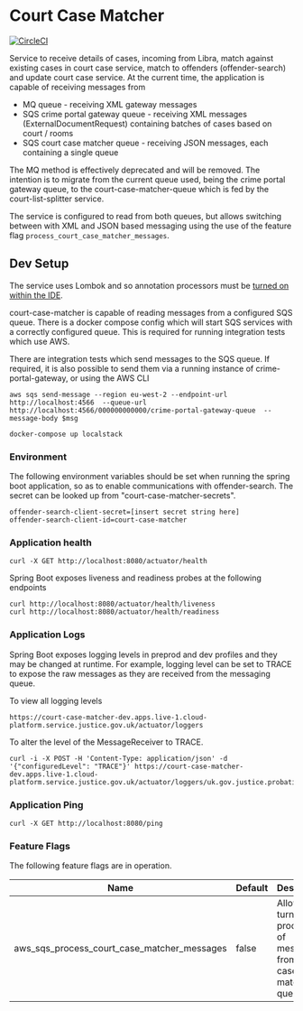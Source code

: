 Court Case Matcher
==================
[![CircleCI](https://circleci.com/gh/ministryofjustice/court-case-matcher.svg?style=svg)](https://circleci.com/gh/ministryofjustice/court-case-matcher)

Service to receive details of cases, incoming from Libra, match against existing cases in court case service, match to offenders (offender-search) and update court case service. At the current time, the application is capable of receiving messages from 

* MQ queue - receiving XML gateway messages
* SQS crime portal gateway queue - receiving XML messages (ExternalDocumentRequest) containing batches of cases based on court / rooms
* SQS court case matcher queue - receiving JSON messages, each containing a single queue

The MQ method is effectively deprecated and will be removed.
The intention is to migrate from the current queue used, being the crime portal gateway queue, to the court-case-matcher-queue which is fed by the court-list-splitter service. 

The service is configured to read from both queues, but allows switching between with XML and JSON based messaging using the use of the feature flag `process_court_case_matcher_messages`.

Dev Setup
---------

The service uses Lombok and so annotation processors must be [turned on within the IDE](https://www.baeldung.com/lombok-ide).

court-case-matcher is capable of reading messages from a configured SQS queue. There is a docker compose config which will start SQS services with a correctly configured queue. This is required for running  integration tests which use AWS.

There are integration tests which send messages to the SQS queue. If required, it is also possible to send them via a running instance of crime-portal-gateway, or using the AWS CLI

```
aws sqs send-message --region eu-west-2 --endpoint-url http://localhost:4566  --queue-url http://localhost:4566/000000000000/crime-portal-gateway-queue  --message-body $msg
```

```
docker-compose up localstack
```

### Environment 

The following environment variables should be set when running the spring boot application, so as to enable communications with offender-search. The secret can be looked up from "court-case-matcher-secrets".

```
offender-search-client-secret=[insert secret string here]
offender-search-client-id=court-case-matcher
```

### Application health
```
curl -X GET http://localhost:8080/actuator/health
```

Spring Boot exposes liveness and readiness probes at the following endpoints

```
curl http://localhost:8080/actuator/health/liveness
curl http://localhost:8080/actuator/health/readiness
```

### Application Logs

Spring Boot exposes logging levels in preprod and dev profiles and they may be changed at runtime. 
For example, logging level can be set to TRACE to expose the raw messages as they are received from 
the messaging queue.

To view all logging levels 

```
https://court-case-matcher-dev.apps.live-1.cloud-platform.service.justice.gov.uk/actuator/loggers
```

To alter the level of the MessageReceiver to TRACE.

```
curl -i -X POST -H 'Content-Type: application/json' -d '{"configuredLevel": "TRACE"}' https://court-case-matcher-dev.apps.live-1.cloud-platform.service.justice.gov.uk/actuator/loggers/uk.gov.justice.probation.courtcasematcher.messaging.SqsMessageReceiver
```

### Application Ping
```
curl -X GET http://localhost:8080/ping
```


### Feature Flags

The following feature flags are in operation.

| Name      | Default | Description |
| ----------- | ------- | ----------- |
| aws_sqs_process_court_case_matcher_messages | false | Allows turning on processing of messages from court-case-matcher queue |

